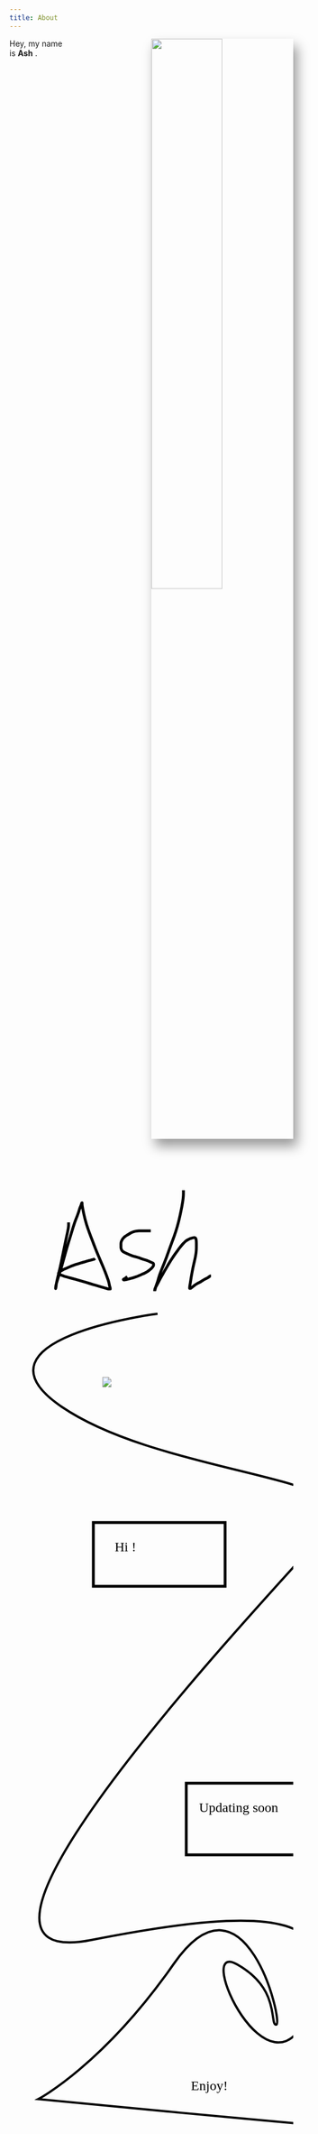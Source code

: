 ```yaml
---
title: About
---
```

<vue-particles color="#787f85" :particleOpacity="0.4" :particlesNumber="30" shapeType="triangle" linesColor="#787f85"  ></vue-particles>
<img class="indexImg" src="/background.JPG" style="float:right;width: 50%;box-shadow:rgba(0, 0, 0, 0.4) 7px 13px 20px 0px;">
<p class="beginning"> 
   Hey, my name <br> is <b>Ash</b> .
</p>
<div id="svgBox">
  <svg width="640" height="3000" xmlns="http://www.w3.org/2000/svg" xmlns:svg="http://www.w3.org/2000/svg" xmlns:xlink="http://www.w3.org/1999/xlink">
    <!-- Created with SVG-edit - https://github.com/SVG-Edit/svgedit-->
    <g class="layer">
     <title>Layer 1</title>
     <path d="m105,148c0,0.05867 0,1.057327 0,1.718674c0,0.749329 0.006172,1.570679 -0.000664,2.904999c-0.002457,0.479004 -0.035141,1.551483 -0.082672,2.167999c-0.053017,0.687622 -0.133636,1.457596 -0.257996,2.319c-0.297424,2.060226 -0.539635,3.270828 -0.801338,4.606659c-0.284843,1.453949 -0.609711,3.015152 -0.961494,4.678497c-0.372086,1.759354 -0.771301,3.605606 -1.186501,5.533508c-0.876633,4.070526 -1.332062,6.19957 -1.79467,8.384003c-0.473083,2.233902 -0.951767,4.513092 -1.435501,6.832489c-0.490944,2.353943 -0.985168,4.738037 -1.480499,7.147507c-1.001709,4.872711 -1.498482,7.32666 -1.99733,9.779999c-0.496819,2.443329 -0.989113,4.866989 -1.480499,7.259995c-0.483307,2.353653 -0.958321,4.657806 -1.435501,6.900009c-0.908493,4.268845 -1.35997,6.274216 -1.800003,8.199997c-0.424431,1.857513 -0.847145,3.653854 -1.264496,5.399994c-0.408035,1.707184 -0.816368,3.383316 -1.219505,5.040009c-0.801392,3.29332 -1.202431,4.945572 -1.596001,6.594666c-0.389076,1.630249 -0.765686,3.228622 -1.121994,4.781998c-0.342232,1.492004 -0.663086,2.909546 -0.942001,4.242004c-0.489456,2.338272 -0.662468,3.327347 -0.801338,4.198669c-0.121956,0.765228 -0.210709,1.440857 -0.277496,2.038483c-0.059433,0.531769 -0.098724,1.012604 -0.142502,1.453522c-0.081207,0.817871 -0.137901,1.217377 -0.203995,1.613312c-0.065285,0.391083 -0.139816,0.772308 -0.216003,1.14151c-0.073212,0.354797 -0.148331,0.690796 -0.216003,1.0065c-0.119095,0.555634 -0.162949,0.79007 -0.198662,0.989319c-0.028526,0.159119 -0.030876,0.280792 -0.064499,0.337524c-0.006973,0.01178 -0.017746,-0.041656 -0.019501,-0.157501c-0.006775,-0.446625 -0.006508,-0.789246 0.012001,-1.225342c0.023125,-0.544769 0.080551,-1.212372 0.195,-2.013c0.136467,-0.95462 0.339935,-2.073975 0.644997,-3.363007c0.75563,-3.192871 1.352226,-5.088104 1.997337,-7.191986c0.702095,-2.289734 1.487305,-4.733566 2.315994,-7.320007c0.867279,-2.706894 1.775215,-5.509811 2.676003,-8.399994c1.847031,-5.926208 2.722572,-8.940903 3.589333,-11.972c0.870613,-3.044586 1.719246,-6.110138 2.568001,-9.190506c0.852592,-3.094299 1.698334,-6.205597 2.568001,-9.3255c1.751259,-6.282608 2.668472,-9.433228 3.597336,-12.581329c0.925163,-3.135559 1.860886,-6.239609 2.792999,-9.301498c0.915939,-3.008774 1.821777,-5.947739 2.702995,-8.806503c1.671585,-5.422791 2.452126,-7.963837 3.197334,-10.390671c0.712151,-2.319153 1.393509,-4.537186 2.057999,-6.656998c0.637009,-2.03215 1.253716,-3.981842 1.878006,-5.847c1.18335,-3.535431 1.7985,-5.200851 2.401329,-6.811996c0.584373,-1.561813 1.17086,-3.068451 1.741501,-4.528503c0.553398,-1.415924 1.098846,-2.785995 1.606506,-4.123505c0.971039,-2.558334 1.397263,-3.796722 1.799988,-5.001328c0.390091,-1.166809 0.749115,-2.30098 1.093506,-3.396004c0.331589,-1.054329 0.641769,-2.069672 0.958496,-3.035995c0.590561,-1.801796 0.897797,-2.62471 1.199997,-3.398666c0.285141,-0.730293 0.570145,-1.410126 0.841507,-2.044502c0.252762,-0.590912 0.496231,-1.134117 0.706497,-1.639503c0.365128,-0.877594 0.49736,-1.260071 0.601334,-1.605331c0.092758,-0.308014 0.159698,-0.587486 0.212997,-0.838501c0.047791,-0.225052 0.08017,-0.43013 0.123001,-0.613495c0.076202,-0.326271 0.13501,-0.471291 0.202667,-0.602669c0.064026,-0.124329 0.137375,-0.233925 0.216003,-0.3255c0.071198,-0.082932 0.141479,-0.153717 0.216003,-0.190498c0.110779,-0.054672 0.167343,-0.034767 0.198669,-0.00267c0.034454,0.035309 0.052124,0.091362 0.064499,0.151505c0.013153,0.063957 0.017532,0.130951 0.019501,0.196495c0.003479,0.115959 0.001328,0.161667 0.001328,0.201332c0,0.037674 0,0.077339 0,0.123001c0,0.055672 0,0.125336 0,0.213005c0,0.245331 -0.000626,0.410339 0.001328,0.605331c0.002258,0.225006 0.007568,0.480064 0.019501,0.764999c0.013199,0.315094 0.032288,0.660332 0.064499,1.035004c0.072281,0.840828 0.133575,1.306396 0.202667,1.807999c0.074997,0.544449 0.167007,1.136375 0.274506,1.781998c0.117615,0.706429 0.253906,1.478439 0.4095,2.321999c0.355789,1.929031 0.569183,3.022423 0.801331,4.200005c0.247696,1.256454 0.516556,2.584717 0.809998,3.977997c0.306396,1.454758 0.632462,2.963715 0.990005,4.518005c0.744324,3.235641 1.163544,4.898682 1.601334,6.591995c0.446426,1.726761 0.921799,3.482132 1.429504,5.264999c0.517487,1.8172 1.063629,3.663971 1.654495,5.535004c1.215286,3.848328 1.898956,5.8069 2.597336,7.79599c0.708527,2.01796 1.447845,4.053528 2.206497,6.106506c0.76532,2.071045 1.548965,4.151764 2.341507,6.241501c1.591934,4.19754 2.395294,6.296341 3.197327,8.395996c0.802292,2.100342 1.607147,4.200836 2.419495,6.300003c0.812988,2.100845 1.630936,4.202133 2.464508,6.300003c1.670532,4.2043 2.532318,6.300201 3.395996,8.390671c0.859024,2.079193 1.720612,4.135529 2.576996,6.163498c0.842331,1.99469 1.67363,3.946106 2.487,5.848495c1.552673,3.631516 2.290939,5.346848 2.998672,7.00267c0.685226,1.60318 1.34993,3.163193 1.9935,4.690491c0.63237,1.500717 1.253525,2.985138 1.858505,4.4655c1.213074,2.968307 1.806473,4.478943 2.398666,5.997345c0.590454,1.513947 1.165695,3.01619 1.722,4.495499c0.542282,1.442047 1.059921,2.838425 1.541992,4.180496c0.884323,2.461884 1.259628,3.57019 1.598663,4.595993c0.313644,0.948975 0.592819,1.833237 0.838501,2.661011c0.230011,0.774994 0.435577,1.508972 0.61351,2.210999c0.336472,1.32756 0.471405,1.974686 0.605331,2.606674c0.130341,0.615021 0.249329,1.211975 0.364502,1.786499c0.110168,0.5495 0.211761,1.07196 0.319489,1.561493c0.193176,0.877838 0.297546,1.257721 0.400009,1.601318c0.093536,0.31369 0.189758,0.597656 0.280502,0.858002c0.083984,0.240967 0.16803,0.463898 0.235489,0.678009c0.126923,0.402832 0.16745,0.60437 0.200012,0.802673c0.031708,0.193115 0.051529,0.381134 0.064499,0.561005c0.012222,0.169525 0.017517,0.327301 0.019501,0.470978c0.003281,0.237305 0.001328,0.327667 0.001328,0.400024c0,0.056335 0,0.098663 0,0.128998c0,0.020325 0,0.032654 0,0.039001c0,0.002655 -0.000671,0.002655 -0.005341,0.002655c-0.012665,0 -0.037323,0 -0.077988,0c-0.060669,0 -0.14534,0 -0.258011,0c-0.325333,0 -0.544495,0.000671 -0.79866,-0.001343c-0.28418,-0.002228 -0.593414,-0.007172 -0.922501,-0.019501c-0.344254,-0.012909 -0.698883,-0.029999 -1.057495,-0.064484c-0.714661,-0.068756 -1.061371,-0.13147 -1.409332,-0.20401c-0.364182,-0.075928 -0.752731,-0.175964 -1.179001,-0.294006c-0.477844,-0.132324 -1.016006,-0.292633 -1.628998,-0.473999c-1.496017,-0.442596 -2.401733,-0.708374 -3.422668,-1.00531c-1.140717,-0.331787 -2.406769,-0.698334 -3.802505,-1.104004c-1.530945,-0.444977 -3.202072,-0.931274 -5.017502,-1.46402c-4.087601,-1.199524 -6.361526,-1.875305 -8.763992,-2.589325c-2.498871,-0.742676 -5.06134,-1.506653 -7.656006,-2.279999c-2.594666,-0.773331 -5.156982,-1.537842 -7.656006,-2.279999c-4.676666,-1.38887 -6.799194,-2.013947 -8.776001,-2.591995c-1.843887,-0.539185 -3.570084,-1.039383 -5.192993,-1.503006c-1.531784,-0.437592 -2.987732,-0.848709 -4.383003,-1.233002c-2.656898,-0.731766 -3.948219,-1.071533 -5.217331,-1.406662c-1.246567,-0.329178 -2.470863,-0.64859 -3.670502,-0.964508c-1.175018,-0.309433 -2.324844,-0.611984 -3.445496,-0.919495c-2.16098,-0.592972 -3.194572,-0.897614 -4.197334,-1.199997c-0.972878,-0.293381 -1.911606,-0.587753 -2.815498,-0.880508c-0.87075,-0.282028 -1.704842,-0.560242 -2.500504,-0.835495c-1.480881,-0.512299 -2.159477,-0.761475 -2.798668,-0.998672c-0.600769,-0.222931 -1.161064,-0.437286 -1.68,-0.644989c-0.481003,-0.19252 -0.922432,-0.374542 -1.32,-0.555008c-0.684326,-0.310638 -0.963203,-0.460434 -1.203995,-0.601334c-0.211967,-0.124039 -0.39196,-0.244339 -0.538506,-0.364502c-0.129128,-0.105881 -0.236107,-0.210892 -0.313499,-0.319489c-0.13723,-0.192566 -0.174866,-0.299866 -0.202667,-0.404007c-0.028,-0.104889 -0.037308,-0.219147 -0.025497,-0.339005c0.012932,-0.131241 0.049294,-0.275238 0.109497,-0.429001c0.144707,-0.369598 0.265816,-0.576675 0.40934,-0.802658c0.161781,-0.25473 0.367805,-0.527298 0.626999,-0.809998c0.292007,-0.318481 0.646255,-0.654556 1.076996,-0.990005c1.02137,-0.795425 1.682518,-1.179016 2.40667,-1.600006c0.791138,-0.45993 1.667137,-0.926895 2.620499,-1.409988c1.021111,-0.517426 2.120064,-1.047745 3.295502,-1.590012c2.550957,-1.176834 3.939957,-1.773911 5.38533,-2.393326c1.491241,-0.639069 3.024384,-1.278931 4.590004,-1.912506c1.581047,-0.639816 3.172485,-1.269379 4.769997,-1.867493c3.138603,-1.175095 4.679161,-1.695663 6.185333,-2.195999c1.469574,-0.488174 2.909348,-0.942963 4.315506,-1.374008c1.368546,-0.41951 2.703217,-0.814163 4.000488,-1.194c2.477829,-0.72551 3.659088,-1.067398 4.801346,-1.402664c1.1064,-0.324738 2.178497,-0.640564 3.218994,-0.944992c1.010162,-0.295547 1.991974,-0.582382 2.949005,-0.855011c1.84137,-0.524567 2.731781,-0.766418 3.598663,-1c0.840134,-0.226364 1.651886,-0.440369 2.431503,-0.644989c0.7444,-0.195374 1.45137,-0.378571 2.116501,-0.555008c1.196686,-0.317429 1.722153,-0.462875 2.199997,-0.601334c0.435104,-0.126083 0.829041,-0.24617 1.183502,-0.364502c0.321457,-0.107315 0.611511,-0.210205 0.8685,-0.319489c0.448639,-0.190781 0.636169,-0.29776 0.805328,-0.400009c0.155075,-0.093735 0.291,-0.188461 0.4095,-0.280502c0.106705,-0.082886 0.197464,-0.16246 0.274506,-0.235489c0.123154,-0.11676 0.166489,-0.163834 0.202667,-0.200012c0.028168,-0.028168 0.049332,-0.049332 0.064499,-0.064499c0.010162,-0.010162 0.016327,-0.016327 0.019501,-0.019501c0.001328,-0.001328 0.001328,-0.001328 0.001328,-0.001328c0,0 0,0 0,0l0,0l0,0l0,0" fill="none" id="svg_3" stroke="#000000" stroke-width="5"/>
     <path d="m251,163c-1,0 -1.707993,0 -2.764664,0c-0.611343,0 -1.703339,0 -2.524673,0c-0.877335,0 -1.79599,0 -2.746658,0c-0.484833,0 -1.468506,0 -2.964005,0c-0.500168,0 -1.504501,0 -2.010666,0c-1.02533,0 -1.546494,-0.000244 -3.156006,0c-0.555161,0.000092 -1.699509,0.002625 -2.290665,0.010666c-0.605194,0.00824 -1.861755,0.041077 -2.514664,0.074661c-1.361954,0.070053 -2.071167,0.131195 -2.796005,0.202667c-0.737885,0.072769 -1.483734,0.162018 -2.231995,0.274506c-0.750473,0.112823 -1.511749,0.188873 -3.666672,0.770828c-0.69635,0.188049 -1.364777,0.428284 -2.014496,0.681c-0.639694,0.24881 -1.264145,0.511154 -2.452667,1.094666c-0.582108,0.285797 -1.701035,0.888214 -2.244659,1.19101c-1.067398,0.594528 -1.586411,0.898453 -2.100677,1.199997c-1.018112,0.59697 -1.520035,0.899109 -2.520828,1.5c-0.997864,0.599121 -1.494995,0.8936 -2.458328,1.5c-0.471634,0.29689 -1.384933,0.881027 -2.208344,1.5c-0.774826,0.582458 -1.456055,1.194351 -1.770828,1.5c-0.606903,0.58931 -1.410767,1.488342 -1.877167,2.101334c-0.686935,0.902863 -1.098328,1.545563 -1.685333,2.565338c-0.409668,0.7117 -0.786621,1.465714 -0.958328,1.854156c-0.343369,0.776779 -0.739609,1.97345 -0.871002,2.779175c-0.12973,0.795563 -0.157776,1.599838 -0.167999,2.399994c-0.015335,1.199905 -0.00267,2 -0.00267,2.800003c0,0.800003 -0.011856,2.000153 0.003998,2.801331c0.016022,0.809662 0.051437,1.645523 0.251999,2.484009c0.324936,1.358521 0.569611,1.813614 1.073334,2.718658c0.258224,0.463974 0.874268,1.350662 1.245331,1.741333c1.100632,1.158798 1.581131,1.427414 2.508011,1.957336c0.471985,0.269852 1.482941,0.742188 2.005325,0.978668c1.07756,0.487808 2.200165,1.003647 2.778168,1.275833c0.591339,0.278458 1.195679,0.565063 1.816498,0.8535c0.635513,0.295273 2.64917,1.192917 3.360336,1.489166c0.726151,0.30249 1.469894,0.59938 2.229004,0.889496c0.768234,0.29361 1.547913,0.57872 2.33699,0.8535c0.792267,0.275894 2.389893,0.794159 3.19101,1.035828c0.798904,0.240997 1.599731,0.469604 2.399994,0.696014c0.799744,0.226257 1.60054,0.448807 2.400009,0.677994c0.800522,0.229492 2.401199,0.710236 3.199829,0.968674c0.800064,0.258896 1.596176,0.5298 2.389496,0.803986c0.790359,0.273163 1.574432,0.550049 2.3535,0.822006c0.771591,0.269348 2.289688,0.788467 3.035339,1.031174c0.733032,0.238602 1.455414,0.465088 2.16449,0.685501c0.694611,0.215912 1.375015,0.424255 2.038513,0.631485c0.647141,0.202133 1.88652,0.601532 2.475662,0.804504c0.572174,0.197113 1.661484,0.597427 2.180664,0.800003c0.506165,0.197495 1.479065,0.589722 2.840836,1.199829c0.436478,0.195557 1.273926,0.591782 2.074997,0.964172c0.758987,0.352829 1.823593,0.817596 2.480499,1.078827c0.881851,0.350677 1.942398,0.620834 2.483505,1.167831c0.752365,0.760574 0.69133,1.609985 0.682663,2.58934c-0.007263,0.82193 -0.090637,1.553253 -0.665161,2.643326c-0.373718,0.709091 -0.668869,1.063278 -1.310837,1.850006c-0.357071,0.437592 -1.685883,1.84494 -2.210175,2.349335c-0.551498,0.530563 -1.142059,1.068344 -1.768494,1.608002c-0.644485,0.555206 -1.318558,1.105698 -2.020508,1.643997c-0.710052,0.54451 -2.185699,1.581055 -2.947327,2.062668c-0.765121,0.483826 -1.557404,0.945053 -2.377502,1.391998c-0.841537,0.458633 -1.723984,0.90683 -2.647491,1.356003c-0.963058,0.468414 -3.051208,1.430878 -4.180344,1.936996c-1.173492,0.526001 -2.382309,1.057144 -3.613495,1.587006c-1.236481,0.53215 -2.469009,1.052032 -3.685501,1.550995c-1.182236,0.484924 -3.404266,1.358994 -4.422836,1.733673c-0.952286,0.350296 -1.85289,0.662704 -2.709,0.942001c-0.814682,0.265778 -1.601578,0.505035 -2.366989,0.725998c-0.749298,0.216309 -2.240723,0.619064 -2.995178,0.817825c-0.758865,0.199921 -1.518158,0.396362 -2.272491,0.589508c-0.744003,0.190506 -1.473251,0.375 -2.18251,0.553497c-0.684082,0.17215 -1.957428,0.490753 -2.537827,0.635498c-0.542267,0.135239 -1.048386,0.261124 -1.520996,0.375c-0.440094,0.106049 -0.850204,0.202164 -1.233002,0.285004c-0.355911,0.077011 -0.998535,0.198151 -1.289169,0.240158c-0.270752,0.039124 -0.524139,0.066772 -0.760498,0.08551c-0.220001,0.017441 -0.425217,0.033798 -0.794662,0.034668c-0.946533,0.002213 -1.503174,-0.713882 -0.773666,-1.298676c0.625443,-0.501373 1.496872,-0.778564 2.264832,-1.199997c0.867676,-0.476151 1.5,-1 2.120834,-1.599838l0.699997,-0.614822l0.800003,-0.310669l0.789322,-0.400009" fill="none" id="svg_8" stroke="#000000" stroke-width="5"/>
     <path d="m309,91c0,1.112 0,1.75 0,2.627998c0,0.543999 0.002594,1.872009 -0.001007,2.668671c-0.004059,0.896683 -0.017151,1.903656 -0.062988,3.029999c-0.051147,1.257111 -0.139038,2.654457 -0.278992,4.199997c-0.154663,1.708023 -0.643158,5.642082 -0.986176,7.881172c-0.369293,2.410492 -0.807861,4.962219 -1.297516,7.633499c-0.508331,2.77317 -1.06424,5.619179 -1.657501,8.515495c-0.599976,2.929054 -1.872803,8.778709 -2.537659,11.656502c-0.656616,2.842224 -1.332886,5.642883 -2.035492,8.399994c-0.693878,2.7229 -1.412109,5.403732 -2.161499,8.040009c-0.740143,2.603729 -2.301392,7.684311 -3.123993,10.16066c-0.813538,2.44902 -1.659637,4.860001 -2.518524,7.242004c-0.852173,2.363327 -1.722473,4.70192 -2.590485,7.026001c-0.863983,2.313248 -2.585083,6.916687 -3.426331,9.21666c-0.837372,2.289383 -1.656799,4.564941 -2.464508,6.81601c-0.795929,2.218262 -1.573273,4.397827 -2.338501,6.528c-0.745453,2.07515 -2.181427,6.025513 -2.876007,7.885666c-0.669586,1.793137 -1.329681,3.524612 -1.981476,5.205002c-0.637268,1.642914 -1.273834,3.254181 -1.909515,4.845001c-0.632355,1.58252 -1.91861,4.754944 -2.572662,6.363831c-0.659302,1.62178 -1.321259,3.248489 -1.972504,4.876495c-0.647095,1.617661 -1.27951,3.220322 -1.882507,4.804504c-0.59021,1.550537 -1.666443,4.540512 -2.138153,5.968491c-0.453278,1.372192 -0.861603,2.69873 -1.242004,3.975006c-0.364746,1.223785 -0.700165,2.40033 -1.026001,3.524994c-0.311554,1.075333 -0.911713,3.077072 -1.217651,4.000504c-0.291687,0.880508 -0.588684,1.713974 -0.879028,2.5065c-0.27713,0.756439 -0.550751,1.475464 -0.806976,2.16449c-0.245056,0.658997 -0.686462,1.901764 -0.871338,2.4935c-0.177582,0.56839 -0.331909,1.119171 -0.471008,1.650024c-0.133423,0.509186 -0.251282,0.999847 -0.363007,1.470001c-0.106903,0.449829 -0.306824,1.290527 -0.408813,1.67981c-0.096771,0.369385 -0.194214,0.716095 -0.28952,1.03952c-0.08847,0.300232 -0.173859,0.57489 -0.253479,0.823486c-0.071136,0.222076 -0.190704,0.580444 -0.235687,0.716187c-0.036316,0.109589 -0.065338,0.197021 -0.08548,0.266998c-0.015961,0.05545 -0.026764,0.101135 -0.031525,0.140991c-0.004486,0.037537 -0.004486,0.122986 -0.004486,0.177673c0,0.062653 0,0.131317 0,0.203979c0,0.074677 0,0.149353 0,0.222015c0,0.068665 0,0.186005 0,0.231171c0,0.036163 0,0.064331 0,0.08548c0,0.015167 0,0.02533 0,0.031525c0,0.003143 0,0.004486 0,0.00415c0,-0.002319 0,-0.008667 0,-0.020996c0,-0.020325 0,-0.050659 0,-0.092987c0,-0.056335 0,-0.219025 0,-0.328522c0,-0.126495 0,-0.266998 0,-0.418488c0,-0.159515 0,-0.324005 0,-0.490509c0,-0.165497 -0.000549,-0.481506 0.000153,-0.626984c0.000671,-0.138519 0.002441,-0.273102 0.010529,-0.406525c0.00824,-0.13562 0.022858,-0.276367 0.046478,-0.4245c0.025513,-0.159943 0.107086,-0.524139 0.164673,-0.73349c0.063507,-0.230774 0.141357,-0.481049 0.235504,-0.75c0.101929,-0.291168 0.221863,-0.601471 0.361511,-0.929993c0.149445,-0.351593 0.511444,-1.111603 0.724487,-1.520508c0.226776,-0.435211 0.479187,-0.893463 0.75,-1.3815c0.289124,-0.520996 0.600983,-1.075439 0.929993,-1.669495c0.351074,-0.633911 1.111847,-2.037537 1.520172,-2.813324c0.433105,-0.822845 0.884277,-1.695709 1.360504,-2.614517c0.500092,-0.964859 1.023651,-1.97554 1.576508,-3.028488c0.576385,-1.097778 1.816742,-3.417023 2.483978,-4.634842c0.68866,-1.256882 1.405304,-2.54361 2.143524,-3.858002c0.752747,-1.340302 1.523163,-2.699127 2.305481,-4.07399c0.789673,-1.387817 2.386139,-4.18222 3.186676,-5.582001c0.800781,-1.400223 1.602814,-2.800873 2.410492,-4.200012c0.808655,-1.400864 1.622742,-2.801514 2.446503,-4.199997c0.825562,-1.401535 2.50592,-4.202179 3.364166,-5.599503c0.8591,-1.398697 1.727905,-2.789169 2.604004,-4.168488c0.871246,-1.371674 1.745911,-2.726257 2.622009,-4.060501c0.865265,-1.317734 2.582581,-3.873856 3.431,-5.106674c0.831665,-1.208466 1.657135,-2.386368 2.474976,-3.535492c0.802216,-1.127167 1.597748,-2.22699 2.38501,-3.301514c0.772797,-1.054779 2.293121,-3.095917 3.040009,-4.08432c0.733154,-0.97023 1.457245,-1.917816 2.174988,-2.839508c0.702332,-0.901917 1.396332,-1.777618 2.085022,-2.623505c0.671448,-0.824722 1.990265,-2.384689 2.639984,-3.115494c0.630432,-0.709091 1.255005,-1.384827 1.875,-2.024994c0.600189,-0.619705 1.194733,-1.205627 1.785004,-1.755005c0.569977,-0.530472 1.689789,-1.491623 2.240173,-1.920334c0.531219,-0.413773 1.060089,-0.794952 1.58548,-1.145996c0.511108,-0.341507 1.022186,-0.656052 1.531525,-0.947998c0.500122,-0.286667 1.502594,-0.807877 2.004333,-1.049011c0.496979,-0.238846 0.994141,-0.463516 1.489471,-0.674988c0.488373,-0.208496 0.973419,-0.403244 1.453522,-0.585007c0.470642,-0.178177 1.389526,-0.497986 1.835327,-0.639999c0.432922,-0.137909 0.854828,-0.262924 1.264496,-0.375c0.394073,-0.107819 0.773956,-0.203018 1.138489,-0.285004c0.346222,-0.077866 0.984955,-0.198761 1.275848,-0.23999c0.271851,-0.038528 0.528412,-0.06488 0.770996,-0.075012c0.230194,-0.009613 0.451111,-0.00531 0.662994,0.014999c0.206879,0.019836 0.610657,0.099396 0.808838,0.160339c0.200684,0.061707 0.39975,0.14093 0.589508,0.246002c0.194305,0.10759 0.381989,0.242722 0.553497,0.408005c0.179901,0.17334 0.500397,0.61882 0.635498,0.889328c0.145905,0.292145 0.269196,0.625916 0.375,0.996002c0.115082,0.402588 0.207916,0.84935 0.285004,1.337997c0.083618,0.530045 0.200653,1.733643 0.240173,2.408325c0.042175,0.720016 0.067627,1.48259 0.08548,2.283005c0.018616,0.834259 0.026886,1.698654 0.031525,2.589005c0.004761,0.912338 0.005463,2.787003 0.00415,3.742157c-0.001343,0.966171 -0.004822,1.944397 -0.020996,2.935501c-0.016418,1.005249 -0.044128,2.025635 -0.092987,3.061508c-0.049683,1.053497 -0.210663,3.215347 -0.328857,4.324158c-0.1203,1.128616 -0.268738,2.272354 -0.439484,3.429001c-0.172821,1.170731 -0.368927,2.350357 -0.583496,3.537003c-0.216034,1.194733 -0.696533,3.591858 -0.955353,4.791504c-0.259827,1.204376 -0.534119,2.413345 -0.814484,3.6315c-0.283295,1.23085 -0.575531,2.4758 -0.8685,3.739502c-0.297729,1.284302 -0.898468,3.927856 -1.195343,5.292496c-0.301819,1.387344 -0.598175,2.793488 -0.889496,4.212006c-0.292328,1.423477 -0.576935,2.847549 -0.853516,4.265991c-0.274078,1.405563 -0.792542,4.157623 -1.035492,5.492676c-0.237,1.302292 -0.46167,2.571045 -0.674988,3.804001c-0.206635,1.194382 -0.401367,2.349106 -0.585022,3.46199c-0.1763,1.068451 -0.495819,3.065887 -0.640137,3.991501c-0.136963,0.878387 -0.264465,1.712982 -0.385529,2.5065c-0.115265,0.755493 -0.224548,1.47612 -0.331482,2.164505c-0.102448,0.659607 -0.303284,1.903702 -0.404327,2.493484c-0.097687,0.570221 -0.195923,1.119995 -0.28952,1.650024c-0.090057,0.509949 -0.176514,0.999695 -0.253479,1.470001c-0.073608,0.449707 -0.19397,1.289581 -0.235687,1.67981c-0.039398,0.3685 -0.066711,0.715515 -0.08548,1.03952c-0.017365,0.299713 -0.026672,0.574615 -0.031525,0.823486c-0.004333,0.221802 -0.005157,0.580505 -0.004333,0.716003c0.000671,0.10849 0.000458,0.193481 0.010529,0.2565c0.007355,0.046051 0.022125,0.080505 0.046478,0.094513c0.025757,0.014832 0.109497,0.013489 0.164337,0.013489c0.063843,0 0.135681,0 0.214508,0c0.084839,0 0.174652,0 0.268494,0c0.096832,0 0.295502,0.000519 0.395508,-0.000153c0.100006,-0.000671 0.200134,-0.00235 0.299988,-0.010529c0.100189,-0.008179 0.200775,-0.022034 0.300018,-0.046478c0.100861,-0.024841 0.30188,-0.106171 0.400482,-0.164673c0.105652,-0.062683 0.21405,-0.143005 0.331512,-0.235504c0.131683,-0.103668 0.275879,-0.225494 0.439484,-0.361511c0.184387,-0.15329 0.627808,-0.515381 0.893188,-0.724304c0.291901,-0.229828 0.611115,-0.475952 0.953979,-0.739502c0.364471,-0.280151 0.749512,-0.574463 1.152008,-0.883514c0.418854,-0.321594 1.295837,-1.000671 1.75116,-1.355164c0.466034,-0.362854 0.942322,-0.734009 1.435516,-1.104004c0.503113,-0.377411 1.021698,-0.754608 1.561493,-1.122009c0.54953,-0.374054 1.710907,-1.092407 2.324158,-1.431488c0.624084,-0.345062 1.270538,-0.674591 1.929016,-1.0065c0.668823,-0.337112 1.350922,-0.672882 2.036987,-1.024506c0.695282,-0.356354 2.094543,-1.117508 2.79068,-1.532654c0.701263,-0.418198 1.392487,-0.856506 2.078979,-1.297501c0.680847,-0.437378 1.347961,-0.875488 2.007019,-1.297501c0.642303,-0.411285 1.877502,-1.168701 2.470978,-1.498001c0.566742,-0.314453 1.118347,-0.59639 1.650024,-0.856506c0.508392,-0.248749 1.000061,-0.475876 1.470001,-0.694504c0.450043,-0.209366 1.292053,-0.609497 1.680145,-0.813492c0.37323,-0.196182 0.726532,-0.396378 1.060516,-0.600006c0.322296,-0.196518 0.627502,-0.396866 0.916504,-0.599991c0.280304,-0.197006 0.800842,-0.598373 1.044647,-0.799667c0.237488,-0.196091 0.463623,-0.392212 0.685516,-0.57901c0.214447,-0.180511 0.422424,-0.353195 0.6315,-0.506989c0.200439,-0.14743 0.601288,-0.388474 0.804169,-0.471344c0.194855,-0.07959 0.390228,-0.133804 0.578979,-0.17099c0.178802,-0.035233 0.349152,-0.05336 0.507019,-0.063004c0.143524,-0.008774 0.380981,-0.009003 0.471313,-0.009003c0.072357,0 0.128693,0 0.171021,0c0.030334,0 0.050659,0 0.062988,0c0.006348,0 0.009003,0 0.009003,0c0,0 0,0 0,0c0,0 0,0 0,0l0,0" fill="none" id="svg_14" stroke="#000000" stroke-width="5"/>
     <path id="longRoad" style="fill:none;stroke:#000000;stroke-width:4px;stroke-linecap:butt;stroke-linejoin:miter;stroke-opacity:1" d="m263,310c0,0 -348,44 -170,165c178,121 552,123 480,208c-72,85 -765,803 -428,737c337,-66 454,-44 386,128c-68,172 -206,-129 -127,-85c79,44 57,109 70,107c13,-2 -56,-288 -182,-108c-126,180 -241,240 -241,240c0,0 501,48 501,47" fill="none"  stroke="#000000" stroke-width="5"/>
     <image height="18" id="svg_22" width="70" x="138" xlink:href="/background.JPG" y="422"/>
     <rect fill="none" height="113" id="svg_23" stroke="#000000" stroke-width="5" width="234" x="149" y="680"/>
     <rect fill="none" height="127" id="svg_24" stroke="#000000" stroke-width="5" width="236" x="314" y="1142"/>
     <path fill="none" id="svg_25" opacity="0.5" stroke="#000000" stroke-width="5"/>
     <text fill="#000000" font-family="Serif" font-size="24" id="svg_26" stroke="#000000" stroke-width="0" text-anchor="middle" x="206" xml:space="preserve" y="731">Hi !</text>
     <text fill="#000000" font-family="Serif" font-size="24" id="svg_27" stroke="#000000" stroke-width="0" text-anchor="middle" x="407" xml:space="preserve" y="1193">Updating soon</text>
     <text fill="#000000" font-family="Serif" font-size="24" id="svg_28" stroke="#000000" stroke-width="0" text-anchor="middle" x="355" xml:space="preserve" y="1686">Enjoy!</text>
    </g>
   </svg>
</div>

<p class="description"> A web developer who focuses on Computer Graphics </p>

<script>
  window.onload = function (){
    setTimeout(
      function () {
        // document.getElementById("svgBox").style.display = "none"
        startLoading()
      },
      1
    )
  }

function startLoading (){
    // 获取path元素的引用
var path = document.querySelector('#longRoad');
console.log(path)
// 获取path的长度
var pathLength = path.getTotalLength();
// 设置足够长的虚线和虚线之间的间隔，这里直接设置了path本身长度
path.style.strokeDasharray = pathLength + ' ' + pathLength;
// 设置虚线的位移为path本身的长度，使得path看起来完全隐藏了
path.style.strokeDashoffset = pathLength;

// 获取元素的大小及其相对于视口的位置
// https://jakearchibald.com/2013/animated-line-drawing-svg/
path.getBoundingClientRect();

// 监听页面的滚动事件
window.addEventListener("scroll", function(e) {  
  // 获取滚动的百分比 
  // https://stackoverflow.com/questions/2387136/cross-browser-method-to-determine-vertical-scroll-percentage-in-javascript/2387222#2387222
  var scrollPercentage = (document.documentElement.scrollTop + document.body.scrollTop) / (document.documentElement.scrollHeight - document.documentElement.clientHeight);      
  // 按照页面滚动百分比重新设置虚线的位移
  var drawLength = pathLength * scrollPercentage;
  path.style.strokeDashoffset = pathLength - drawLength;        
  // 当页面快滑到底时，移除虚线，否则形状不是很锐利
  if (scrollPercentage >= 0.99) {
    path.style.strokeDasharray = "none";        
  } else {
    path.style.strokeDasharray = pathLength + ' ' + pathLength;
  }  
});
}
</script>
<GetStarted/>
<!-- <Portfolio/> -->
<style lang="stylus">
.content-wrapper {
  max-width: 70% !important;
}
</style>

<style lang="stylus" scoped>
  
#svgBox
  display: block;
.beginning
  font-size 60px
.description
  font-size 25px;
  color #818286

#particles-js
  position: absolute;
  z-index: 1;
  left:5%;
  width: 90%
  height: 80%
.indexImg  
  transition: all 0.8s cubic-bezier(0.165, 0.84, 0.44, 1)
  border-radius: 5px
  position: relative
  z-index: 2 !important
  &:hover
    transform: scale(1.02, 1.02) 
    &:after
      opacity: 1
  &:after
    box-shadow: 0 5px 15px rgba(0, 0, 0, 0.3)
    opacity: 0
    /* -webkit-transition: all 0.8s cubic-bezier(0.165, 0.84, 0.44, 1) */
    transition: all 0.8s cubic-bezier(0.165, 0.84, 0.44, 1)

.aa 
  stroke-width:10;
  stroke: #000000;
  animation: lineMove 5s ease-out infinite;

.ss 
  stroke-width:10;
  stroke: #000000;
  animation: lineMove 5s ease-out infinite;

.hh 
  stroke-width:10;
  stroke: #000000;
  animation: lineMove 4s ease-out infinite;


@keyframes lineMove {
    0% {
        stroke-dasharray: 0, 700;
    }
    50% {
        stroke-dasharray: 700, 700;
        fill: rgba(0, 0, 0, 0);
        opacity: 1;
    }
    100% {
        stroke-dasharray: 700, 700;
        /* fill: rgba(40, 38, 37, 0.5); */
        opacity: 0;
    }
  }
@media (max-width: $MQMobile)
  .content-wrapper
    background: url(/background.JPG) !important
  .beginning
    margin-top 0 !important
    padding-top 50px !important
    /* text-align center */
  .indexImg
    float:none !important
    margin-top 10px !important
    width: 100% !important
    
  
</style>
